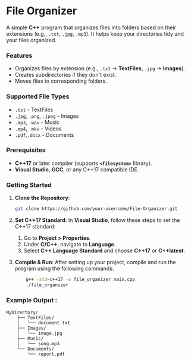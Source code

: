 # File Organizer

A simple **C++** program that organizes files into folders based on their extensions (e.g., `.txt`, `.jpg`, `.mp3`). It helps keep your directories tidy and your files organized.

### Features

- Organizes files by extension (e.g., `.txt` → **TextFiles**, `.jpg` → **Images**).
- Creates subdirectories if they don't exist.
- Moves files to corresponding folders.

### Supported File Types

- `.txt` - TextFiles
- `.jpg`, `.png`, `.jpeg` - Images
- `.mp3`, `.wav` - Music
- `.mp4`, `.mkv` - Videos
- `.pdf`,`.docx` - Documents

### Prerequisites

- **C++17** or later compiler (supports **`<filesystem>`** library).
- **Visual Studio**, **GCC**, or any C++17 compatible IDE.

### Getting Started

1. **Clone the Repository**:
   ```bash
   git clone https://github.com/your-username/File-Organizer.git


2. **Set C++17 Standard**:
    In **Visual Studio**, follow these steps to set the C++17 standard:
    1. Go to **Project > Properties**.
    2. Under **C/C++**, navigate to **Language**.
    3. Select **C++ Language Standard** and choose **C++17** or **C++latest**.

3. **Compile & Run**:
    After setting up your project, compile and run the program using the following commands:

    ```bash
        g++ -std=c++17 -o file_organizer main.cpp
        ./file_organizer


### Example Output :
    MyDirectory/
        ├── TextFiles/
        │   └── document.txt
        ├── Images/
        │   └── image.jpg
        ├── Music/
        │   └── song.mp3
        └── Documents/
            └── report.pdf
